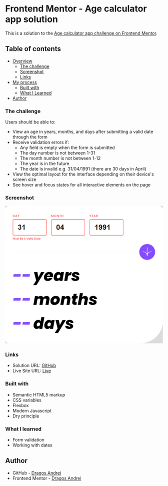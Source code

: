 # Frontend Mentor - Age calculator app solution

This is a solution to the [Age calculator app challenge on Frontend Mentor](https://www.frontendmentor.io/challenges/age-calculator-app-dF9DFFpj-Q).

## Table of contents

- [Overview](#overview)
  - [The challenge](#the-challenge)
  - [Screenshot](#screenshot)
  - [Links](#links)
- [My process](#my-process)
  - [Built with](#built-with)
  - [What I Learned](#what-i-learned)
- [Author](#author)

### The challenge

Users should be able to:

- View an age in years, months, and days after submitting a valid date through the form
- Receive validation errors if:
  - Any field is empty when the form is submitted
  - The day number is not between 1-31
  - The month number is not between 1-12
  - The year is in the future
  - The date is invalid e.g. 31/04/1991 (there are 30 days in April)
- View the optimal layout for the interface depending on their device's screen size
- See hover and focus states for all interactive elements on the page

### Screenshot

![screenshot](screenshot.png)

### Links

- Solution URL: [GitHub](https://github.com/andre1dragos/age_calculator.git)
- Live Site URL: [Live](https://andre1dragos.github.io/age_calculator/)

### Built with

- Semantic HTML5 markup
- CSS variables
- Flexbox
- Modern Javascript
- Dry principle

### What I learned

- Form validation
- Working with dates

## Author

- GitHub - [Dragos Andrei](https://github.com/andre1dragos)
- Frontend Mentor - [Dragos Andrei](https://www.frontendmentor.io/profile/andre1dragos)
